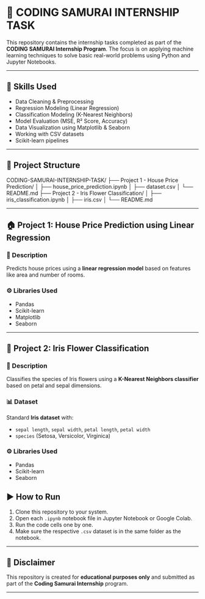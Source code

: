 # 💼 CODING SAMURAI INTERNSHIP TASK

This repository contains the internship tasks completed as part of the **CODING SAMURAI Internship Program**. The focus is on applying machine learning techniques to solve basic real-world problems using Python and Jupyter Notebooks.

---

## 🧠 Skills Used
- Data Cleaning & Preprocessing
- Regression Modeling (Linear Regression)
- Classification Modeling (K-Nearest Neighbors)
- Model Evaluation (MSE, R² Score, Accuracy)
- Data Visualization using Matplotlib & Seaborn
- Working with CSV datasets
- Scikit-learn pipelines

---
## 📁 Project Structure

CODING-SAMURAI-INTERNSHIP-TASK/
├── Project 1 - House Price Prediction/
│   ├── house_price_prediction.ipynb
│   ├── dataset.csv
│   └── README.md
├── Project 2 - Iris Flower Classification/
│   ├── iris_classification.ipynb
│   ├── iris.csv
│   └── README.md


---

## 🏠 Project 1: House Price Prediction using Linear Regression

### 📌 Description
Predicts house prices using a **linear regression model** based on features like area and number of rooms.

### ⚙️ Libraries Used
- Pandas
- Scikit-learn
- Matplotlib
- Seaborn

---

## 🌸 Project 2: Iris Flower Classification

### 📌 Description
Classifies the species of Iris flowers using a **K-Nearest Neighbors classifier** based on petal and sepal dimensions.

### 📊 Dataset
Standard **Iris dataset** with:
- `sepal length`, `sepal width`, `petal length`, `petal width`
- `species` (Setosa, Versicolor, Virginica)

### ⚙️ Libraries Used
- Pandas
- Scikit-learn
- Seaborn

## ▶️ How to Run

1. Clone this repository to your system.
2. Open each `.ipynb` notebook file in Jupyter Notebook or Google Colab.
3. Run the code cells one by one.
4. Make sure the respective `.csv` dataset is in the same folder as the notebook.

---

## 📌 Disclaimer
This repository is created for **educational purposes only** and submitted as part of the **Coding Samurai Internship** program.

---


